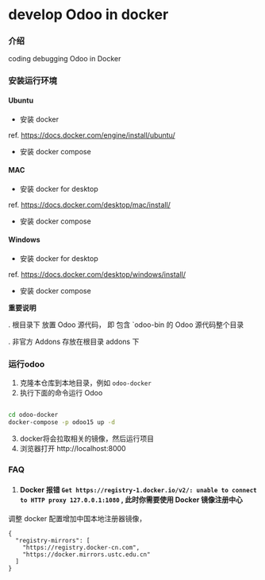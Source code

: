 # develop Odoo in docker

### 介绍
coding debugging Odoo in Docker

### 安装运行环境

#### Ubuntu
- 安装 docker 

ref. https://docs.docker.com/engine/install/ubuntu/

- 安装 docker compose

#### MAC 
- 安装 docker for desktop

ref. https://docs.docker.com/desktop/mac/install/

- 安装 docker compose


#### Windows 
- 安装 docker for desktop

ref. https://docs.docker.com/desktop/windows/install/

- 安装 docker compose


 **重要说明**

. 根目录下 放置 Odoo 源代码， 即 包含 `odoo-bin 的 Odoo 源代码整个目录

. 非官方 Addons 存放在根目录 addons 下


### 运行odoo

1. 克隆本仓库到本地目录，例如 `odoo-docker`
1. 执行下面的命令运行 Odoo

```bash

cd odoo-docker
docker-compose -p odoo15 up -d

```
3. docker将会拉取相关的镜像，然后运行项目
4. 浏览器打开 http://localhost:8000



### FAQ

1. #### Docker 报错 `Get https://registry-1.docker.io/v2/: unable to connect to HTTP proxy 127.0.0.1:1080` , 此时你需要使用 Docker 镜像注册中心
 
  调整 docker 配置增加中国本地注册器镜像，
  ```
  {
    "registry-mirrors": [
      "https://registry.docker-cn.com",
      "https://docker.mirrors.ustc.edu.cn"
    ]
  }
  ```


